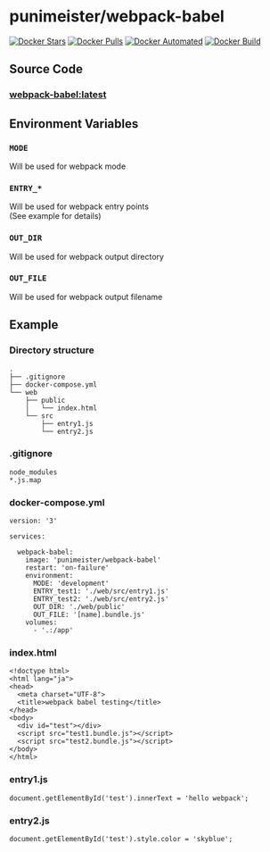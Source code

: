 # punimeister/webpack-babel

[![Docker Stars](https://img.shields.io/docker/stars/punimeister/webpack-babel.svg)](https://hub.docker.com/r/punimeister/webpack-babel/)
[![Docker Pulls](https://img.shields.io/docker/pulls/punimeister/webpack-babel.svg)](https://hub.docker.com/r/punimeister/webpack-babel/)
[![Docker Automated](https://img.shields.io/docker/automated/punimeister/webpack-babel.svg)](https://hub.docker.com/r/punimeister/webpack-babel/)
[![Docker Build](https://img.shields.io/docker/build/punimeister/webpack-babel.svg)](https://hub.docker.com/r/punimeister/webpack-babel/)

## Source Code

### [webpack-babel:latest](https://github.com/punimeister/docker-webpack-babel/tree/master/latest)

## Environment Variables

### `MODE`

Will be used for webpack mode

### `ENTRY_*`

Will be used for webpack entry points  
(See example for details)

### `OUT_DIR`

Will be used for webpack output directory

### `OUT_FILE`

Will be used for webpack output filename

## Example

### Directory structure

```
.
├── .gitignore
├── docker-compose.yml
└── web
    ├── public
    │   └── index.html
    └── src
        ├── entry1.js
        └── entry2.js
```

### .gitignore

```
node_modules
*.js.map
```

### docker-compose.yml

```
version: '3'

services:

  webpack-babel:
    image: 'punimeister/webpack-babel'
    restart: 'on-failure'
    environment:
      MODE: 'development'
      ENTRY_test1: './web/src/entry1.js'
      ENTRY_test2: './web/src/entry2.js'
      OUT_DIR: './web/public'
      OUT_FILE: '[name].bundle.js'
    volumes:
      - '.:/app'
```

### index.html

```
<!doctype html>
<html lang="ja">
<head>
  <meta charset="UTF-8">
  <title>webpack babel testing</title>
</head>
<body>
  <div id="test"></div>
  <script src="test1.bundle.js"></script>
  <script src="test2.bundle.js"></script>
</body>
</html>
```

### entry1.js

```
document.getElementById('test').innerText = 'hello webpack';
```

### entry2.js

```
document.getElementById('test').style.color = 'skyblue';
```
